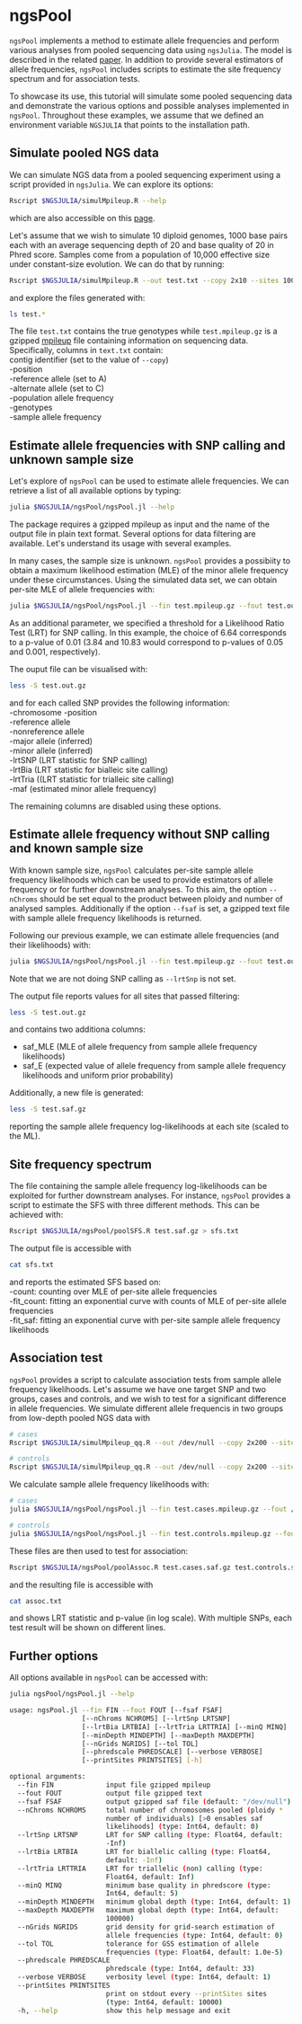 # ngsPool

`ngsPool` implements a method to estimate allele frequencies and perform various analyses from pooled sequencing data using `ngsJulia`.
The model is described in the related [paper](https://f1000research.com/articles/11-126).
In addition to provide several estimators of allele frequencies, `ngsPool` includes scripts to estimate the site frequency spectrum and for association tests.

To showcase its use, this tutorial will simulate some pooled sequencing data and demonstrate the various options and possible analyses implemented in `ngsPool`.
Throughout these examples, we assume that we defined an environment variable `NGSJULIA` that points to the installation path.


## Simulate pooled NGS data 

We can simulate NGS data from a pooled sequencing experiment using a script provided in `ngsJulia`.
We can explore its options:
```bash
Rscript $NGSJULIA/simulMpileup.R --help
```
which are also accessible on this [page](https://ngsjulia.readthedocs.io/en/latest/aux/).

Let's assume that we wish to simulate 10 diploid genomes, 1000 base pairs each with an average sequencing depth of 20 and base quality of 20 in Phred score. Samples come from a population of 10,000 effective size under constant-size evolution.
We can do that by running:
```bash
Rscript $NGSJULIA/simulMpileup.R --out test.txt --copy 2x10 --sites 1000 --depth 20 --qual 20 --ksfs 1 --ne 10000 --pool | gzip > test.mpileup.gz
```
and explore the files generated with:
```bash
ls test.*
```
The file `test.txt` contains the true genotypes while `test.mpileup.gz` is a gzipped [mpileup](http://www.htslib.org/doc/samtools-mpileup.html) file containing information on sequencing data.
Specifically, columns in `text.txt` contain:  
 contig identifier (set to the value of `--copy`)  
-position  
-reference allele (set to A)  
-alternate allele (set to C)  
-population allele frequency  
-genotypes  
-sample allele frequency

	
## Estimate allele frequencies with SNP calling and unknown sample size

Let's explore of `ngsPool` can be used to estimate allele frequencies.
We can retrieve a list of all available options by typing:
```bash
julia $NGSJULIA/ngsPool/ngsPool.jl --help
```
The package requires a gzipped mpileup as input and the name of the output file in plain text format.
Several options for data filtering are available.
Let's understand its usage with several examples.

In many cases, the sample size is unknown. `ngsPool` provides a possibiity to obtain a maximum likelihood estimation (MLE) of the minor allele frequency under these circumstances.
Using the simulated data set, we can obtain per-site MLE of allele frequencies with:
```bash
julia $NGSJULIA/ngsPool/ngsPool.jl --fin test.mpileup.gz --fout test.out.gz --lrtSnp 6.64
```
As an additional parameter, we specified a threshold for a Likelihood Ratio Test (LRT) for SNP calling.
In this example, the choice of 6.64 corresponds to a p-value of 0.01 (3.84 and 10.83 would correspond to p-values of 0.05 and 0.001, respectively).

The ouput file can be visualised with:
```bash
less -S test.out.gz
```
and for each called SNP provides the following information:  
-chromosome
-position      
-reference allele  
-nonreference allele  
-major allele (inferred)  
-minor allele (inferred)  
-lrtSNP (LRT statistic for SNP calling)  
-lrtBia  (LRT statistic for bialleic site calling)  
-lrtTria ((LRT statistic for trialleic site calling)   
-maf (estimated minor allele frequency)

The remaining columns are disabled using these options.

## Estimate allele frequency without SNP calling and known sample size

With known sample size, `ngsPool` calculates per-site sample allele frequency likelihoods which can be used to provide estimators of allele frequency or for further downstream analyses.
To this aim, the option `--nChroms` should be set equal to the product between ploidy and number of analysed samples.
Additionally if the option `--fsaf` is set, a gzipped text file with sample allele frequency likelihoods is returned.

Following our previous example, we can estimate allele frequencies (and their likelihoods) with:
```bash
julia $NGSJULIA/ngsPool/ngsPool.jl --fin test.mpileup.gz --fout test.out.gz --nChroms 20 --fsaf test.saf.gz
```
Note that we are not doing SNP calling as ``--lrtSnp`` is not set.

The output file reports values for all sites that passed filtering:
```bash
less -S test.out.gz
```
and contains two additiona columns:
* saf\_MLE (MLE of allele frequency from sample allele frequency likelihoods)
* saf\_E (expected value of allele frequency from sample allele frequency likelihoods and uniform prior probability)

Additionally, a new file is generated:
```bash
less -S test.saf.gz
```
reporting the sample allele frequency log-likelihoods at each site (scaled to the ML).

## Site frequency spectrum

The file containing the sample allele frequency log-likelihoods can be exploited for further downstream analyses.
For instance, `ngsPool` provides a script to estimate the SFS with three different methods.
This can be achieved with:
```bash
Rscript $NGSJULIA/ngsPool/poolSFS.R test.saf.gz > sfs.txt
```

The output file is accessible with
```bash
cat sfs.txt
```
and reports the estimated SFS based on:  
-count: counting over MLE of per-site allele frequencies  
-fit\_count: fitting an exponential curve with counts of MLE of per-site allele frequencies  
-fit\_saf: fitting an exponential curve with per-site sample allele frequency likelihoods

## Association test

`ngsPool` provides a script to calculate association tests from sample allele frequency likelihoods.
Let's assume we have one target SNP and two groups, cases and controls, and we wish to test for a significant difference in allele frequencies.
We simulate different allele frequencis in two groups from low-depth pooled NGS data with
```bash
# cases
Rscript $NGSJULIA/simulMpileup_qq.R --out /dev/null --copy 2x200 --sites 1 --depth 1 --qq 0.1 --pool | gzip > test.cases.mpileup.gz

# controls
Rscript $NGSJULIA/simulMpileup_qq.R --out /dev/null --copy 2x200 --sites 1 --depth 1 --qq 0.05 --pool | gzip > test.controls.mpileup.gz
```

We calculate sample allele frequency likelihoods with:
```bash
# cases
julia $NGSJULIA/ngsPool/ngsPool.jl --fin test.cases.mpileup.gz --fout /dev/null --nChroms 300 --fsaf test.cases.saf.gz 2> /dev/null

# controls
julia $NGSJULIA/ngsPool/ngsPool.jl --fin test.controls.mpileup.gz --fout /dev/null --nChroms 300 --fsaf test.controls.saf.gz 2> /dev/null
```

These files are then used to test for association:
```bash
Rscript $NGSJULIA/ngsPool/poolAssoc.R test.cases.saf.gz test.controls.saf.gz > assoc.txt
```
and the resulting file is accessible with
```bash
cat assoc.txt
```
and shows LRT statistic and p-value (in log scale).
With multiple SNPs, each test result will be shown on different lines.

## Further options

All options available in `ngsPool` can be accessed with:
```bash
julia ngsPool/ngsPool.jl --help

usage: ngsPool.jl --fin FIN --fout FOUT [--fsaf FSAF]
                  [--nChroms NCHROMS] [--lrtSnp LRTSNP]
                  [--lrtBia LRTBIA] [--lrtTria LRTTRIA] [--minQ MINQ]
                  [--minDepth MINDEPTH] [--maxDepth MAXDEPTH]
                  [--nGrids NGRIDS] [--tol TOL]
                  [--phredscale PHREDSCALE] [--verbose VERBOSE]
                  [--printSites PRINTSITES] [-h]

optional arguments:
  --fin FIN             input file gzipped mpileup
  --fout FOUT           output file gzipped text
  --fsaf FSAF           output gzipped saf file (default: "/dev/null")
  --nChroms NCHROMS     total number of chromosomes pooled (ploidy *
                        number of individuals) [>0 ensables saf
                        likelihoods] (type: Int64, default: 0)
  --lrtSnp LRTSNP       LRT for SNP calling (type: Float64, default:
                        -Inf)
  --lrtBia LRTBIA       LRT for biallelic calling (type: Float64,
                        default: -Inf)
  --lrtTria LRTTRIA     LRT for triallelic (non) calling (type:
                        Float64, default: Inf)
  --minQ MINQ           minimum base quality in phredscore (type:
                        Int64, default: 5)
  --minDepth MINDEPTH   minimum global depth (type: Int64, default: 1)
  --maxDepth MAXDEPTH   maximum global depth (type: Int64, default:
                        100000)
  --nGrids NGRIDS       grid density for grid-search estimation of
                        allele frequencies (type: Int64, default: 0)
  --tol TOL             tolerance for GSS estimation of allele
                        frequencies (type: Float64, default: 1.0e-5)
  --phredscale PHREDSCALE
                        phredscale (type: Int64, default: 33)
  --verbose VERBOSE     verbosity level (type: Int64, default: 1)
  --printSites PRINTSITES
                        print on stdout every --printSites sites
                        (type: Int64, default: 10000)
  -h, --help            show this help message and exit

```


